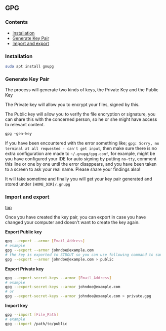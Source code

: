 ## GPG

### Contents 
- [Installation](#installation)
- [Generate Key Pair](#generate-key-pair)
- [Import and export](#import-and-export)

### Installation

```bash
sudo apt install gnupg
```

### Generate Key Pair

The process will generate two kinds of keys, the Private Key and the Public Key

The Private key will allow you to encrypt your files, signed by this.

The Public key will allow you to verify the file encryption or signature, you can share this with the concerned person, so he or she might have access to relevant content.
```bash
gpg –gen-key
```

If you have been encountered with the error something like; `gpg: Sorry, no terminal at all requested - can't get input`, then make sure there is no extra configuration are made to `~/.gnupg/gpg.conf`, for example, might be you have configured your IDE for auto signing by putting `no-tty`, comment this line or one by one until the error disappears, and you have been taken to a screen to ask your real name. Please share your findings also!

It will take sometime and finally you will get your key pair generated and stored under `[HOME_DIR]/.gnupg`


### Import and export
[top](#contents)

Once you have created the key pair, you can export in case you have changed your computer and doesn't want to create the key again.

**Export Public key**

```bash
gpg --export --armor [Email_Address]
# example
gpg --export --armor johndoe@example.com
# the key is exported to STDOUT so you can use following command to save the output to the file
gpg --export --armor johndoe@example.com > public
```

**Export Private key**
```bash
gpg --export-secret-keys --armor [Email_Address]
# example
gpg --export-secret-keys --armor johndoe@example.com
# or
gpg --export-secret-keys --armor johndoe@example.com > private.gpg
```

**Import key**
```bash
gpg --import [File_Path]
# example
gpg --import /path/to/public
```
